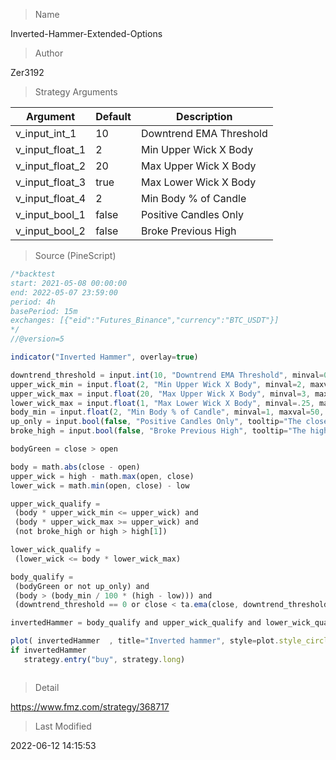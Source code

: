 
> Name

Inverted-Hammer-Extended-Options

> Author

Zer3192



> Strategy Arguments



|Argument|Default|Description|
|----|----|----|
|v_input_int_1|10|Downtrend EMA Threshold|
|v_input_float_1|2|Min Upper Wick X Body|
|v_input_float_2|20|Max Upper Wick X Body|
|v_input_float_3|true|Max Lower Wick X Body|
|v_input_float_4|2|Min Body % of Candle|
|v_input_bool_1|false|Positive Candles Only|
|v_input_bool_2|false|Broke Previous High|


> Source (PineScript)

``` javascript
/*backtest
start: 2021-05-08 00:00:00
end: 2022-05-07 23:59:00
period: 4h
basePeriod: 15m
exchanges: [{"eid":"Futures_Binance","currency":"BTC_USDT"}]
*/
//@version=5

indicator("Inverted Hammer", overlay=true)

downtrend_threshold = input.int(10, "Downtrend EMA Threshold", minval=0, maxval=200, step=1, tooltip="Close must be below this EMA to be considered an inverted hammer in a downtrend")
upper_wick_min = input.float(2, "Min Upper Wick X Body", minval=2, maxval=20, step=1, tooltip="Upper wick must be this multiple of the body size or greater")
upper_wick_max = input.float(20, "Max Upper Wick X Body", minval=3, maxval=100, step=1, tooltip="Upper wick must be this multiple of the body size or less")
lower_wick_max = input.float(1, "Max Lower Wick X Body", minval=.25, maxval=10, step=.25, tooltip="Lower wick must be this multiple of the body size or less")
body_min = input.float(2, "Min Body % of Candle", minval=1, maxval=50, step=1, tooltip="Body must be at least this percent of the total candle range (high - low)")
up_only = input.bool(false, "Positive Candles Only", tooltip="The close must be higher than the previous close")
broke_high = input.bool(false, "Broke Previous High", tooltip="The high must be higher than the previous high")

bodyGreen = close > open

body = math.abs(close - open)
upper_wick = high - math.max(open, close)
lower_wick = math.min(open, close) - low

upper_wick_qualify =
 (body * upper_wick_min <= upper_wick) and
 (body * upper_wick_max >= upper_wick) and
 (not broke_high or high > high[1])

lower_wick_qualify =
 (lower_wick <= body * lower_wick_max)

body_qualify =
 (bodyGreen or not up_only) and
 (body > (body_min / 100 * (high - low))) and
 (downtrend_threshold == 0 or close < ta.ema(close, downtrend_threshold))

invertedHammer = body_qualify and upper_wick_qualify and lower_wick_qualify ? low : na

plot( invertedHammer  , title="Inverted hammer", style=plot.style_circles, linewidth=12,color=color.yellow)
if invertedHammer
   strategy.entry("buy", strategy.long)



```

> Detail

https://www.fmz.com/strategy/368717

> Last Modified

2022-06-12 14:15:53
